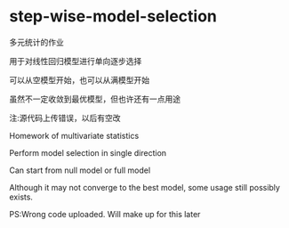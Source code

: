 # step-wise-model-selection

多元统计的作业

用于对线性回归模型进行单向逐步选择

可以从空模型开始，也可以从满模型开始

虽然不一定收敛到最优模型，但也许还有一点用途

注:源代码上传错误，以后有空改

Homework of multivariate statistics

Perform model selection in single direction

Can start from null model or full model

Although it may not converge to the best model, some usage still possibly exists.

PS:Wrong code uploaded. Will make up for this later
